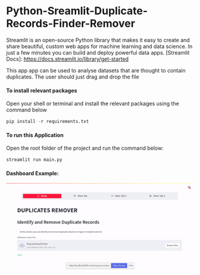 # Python-Sreamlit-Duplicate-Records-Finder-Remover

Streamlit is an open-source 
Python library that makes it easy to create and share beautiful,
custom web apps for machine learning and data science. In just a few minutes you can build and deploy powerful data apps.
[Streamlit Docs]: https://docs.streamlit.io/library/get-started

This app app can be used to analyse datasets that are thought to contain duplicates. The user should just drag and drop the file

#### To install relevant packages
Open your shell or terminal and install the relevant packages using the command below

```python
pip install -r requirements.txt
```
#### To run this Application
Open the root folder of the project and run the command below:

```python
streamlit run main.py
```

#### Dashboard Example: 
![Dashboard](components/img/sample.gif "Dup Dashboard")